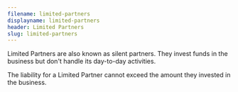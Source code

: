 ```yaml
---
filename: limited-partners
displayname: limited-partners
header: Limited Partners
slug: limited-partners
---
```


Limited Partners are also known as silent partners. They invest funds in the business but don't handle its day-to-day activities.

The liability for a Limited Partner cannot exceed the amount they invested in the business.
